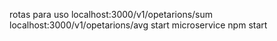 rotas para uso 
localhost:3000/v1/opetarions/sum
localhost:3000/v1/opetarions/avg
start microservice npm start 